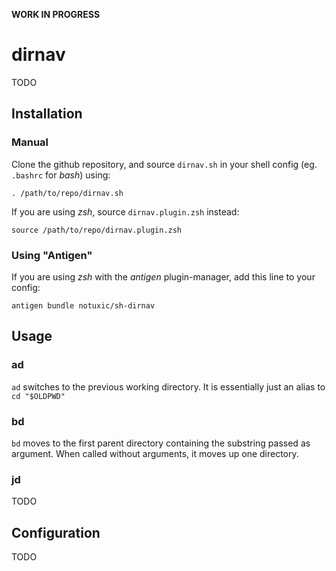 **WORK IN PROGRESS**

dirnav
======

TODO


Installation
------------

### Manual

Clone the github repository, and source `dirnav.sh` in your shell config (eg. `.bashrc` for *bash*) using:

```
. /path/to/repo/dirnav.sh
```

If you are using *zsh*, source `dirnav.plugin.zsh` instead:

```
source /path/to/repo/dirnav.plugin.zsh
```

### Using "Antigen"

If you are using *zsh* with the *antigen* plugin-manager, add this line to your config:

```
antigen bundle notuxic/sh-dirnav 
```


Usage
-----

### ad

`ad` switches to the previous working directory. It is essentially just an alias to `cd "$OLDPWD"`


### bd

`bd` moves to the first parent directory containing the substring passed as argument.
When called without arguments, it moves up one directory.


### jd

TODO


Configuration
-------------

TODO

